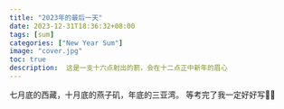 ```yaml
---
title: "2023年的最后一天" 
date: 2023-12-31T18:36:32+08:00
tags: [sum]
categories: ["New Year Sum"]
image: "cover.jpg"
toc: true
description:  这是一支十六点射出的箭，会在十二点正中新年的眉心
---
```


七月底的西藏，十月底的燕子矶，年底的三亚湾。
等考完了我一定好好写👩‍💻

